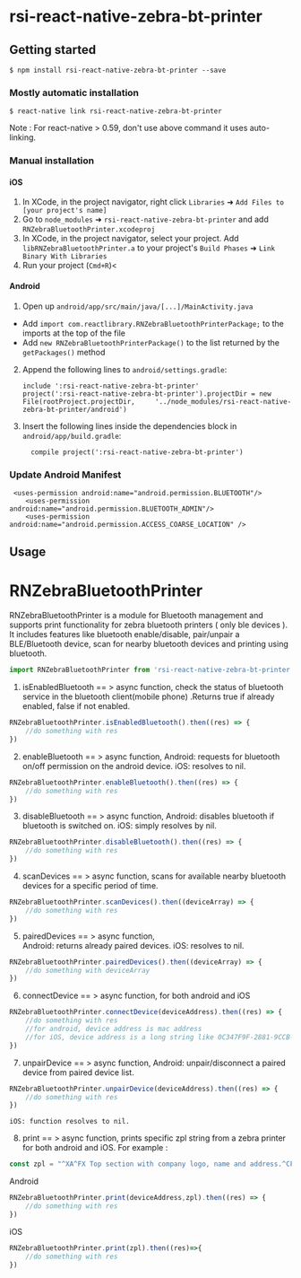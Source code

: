 
# rsi-react-native-zebra-bt-printer

## Getting started

`$ npm install rsi-react-native-zebra-bt-printer --save`

### Mostly automatic installation

`$ react-native link rsi-react-native-zebra-bt-printer`

Note : For react-native > 0.59, don't use above command it uses auto-linking.

### Manual installation


#### iOS

1. In XCode, in the project navigator, right click `Libraries` ➜ `Add Files to [your project's name]`
2. Go to `node_modules` ➜ `rsi-react-native-zebra-bt-printer` and add `RNZebraBluetoothPrinter.xcodeproj`
3. In XCode, in the project navigator, select your project. Add `libRNZebraBluetoothPrinter.a` to your project's `Build Phases` ➜ `Link Binary With Libraries`
4. Run your project (`Cmd+R`)<

#### Android

1. Open up `android/app/src/main/java/[...]/MainActivity.java`
  - Add `import com.reactlibrary.RNZebraBluetoothPrinterPackage;` to the imports at the top of the file
  - Add `new RNZebraBluetoothPrinterPackage()` to the list returned by the `getPackages()` method
2. Append the following lines to `android/settings.gradle`:
  	```
  	include ':rsi-react-native-zebra-bt-printer'
  	project(':rsi-react-native-zebra-bt-printer').projectDir = new File(rootProject.projectDir, 	'../node_modules/rsi-react-native-zebra-bt-printer/android')
  	```
3. Insert the following lines inside the dependencies block in `android/app/build.gradle`:
  	```
      compile project(':rsi-react-native-zebra-bt-printer')
  	```

### Update Android Manifest
```
 <uses-permission android:name="android.permission.BLUETOOTH"/>
    <uses-permission android:name="android.permission.BLUETOOTH_ADMIN"/>
    <uses-permission android:name="android.permission.ACCESS_COARSE_LOCATION" />
```
## Usage

# RNZebraBluetoothPrinter

RNZebraBluetoothPrinter is a module for Bluetooth management and supports print functionality for zebra bluetooth printers ( only ble devices ). 
It includes features like bluetooth enable/disable, pair/unpair a BLE/Bluetooth device, scan for nearby bluetooth devices and printing using bluetooth.
```javascript
import RNZebraBluetoothPrinter from 'rsi-react-native-zebra-bt-printer';

```
1. isEnabledBluetooth == > async function, check the status of bluetooth service in the bluetooth client(mobile phone) .Returns true if already enabled, false if not enabled.
```javascript
RNZebraBluetoothPrinter.isEnabledBluetooth().then((res) => {
	//do something with res
})
```
2. enableBluetooth == > async function,
	 Android: requests for bluetooth on/off permission on the android device.
	 iOS: resolves to nil.

```javascript
RNZebraBluetoothPrinter.enableBluetooth().then((res) => {
	//do something with res
})
```

3. disableBluetooth == > async function,
	Android: disables bluetooth if bluetooth is switched on.
	iOS: simply resolves by nil.	
```javascript
RNZebraBluetoothPrinter.disableBluetooth().then((res) => {
	//do something with res
})
```	
4. scanDevices == > async function, scans for available nearby bluetooth devices for a specific period of time.
```javascript
RNZebraBluetoothPrinter.scanDevices().then((deviceArray) => {
	//do something with res
})
```	
5. pairedDevices == > async function, 	
	Android: returns already paired devices.
	iOS: resolves to nil.
```javascript
RNZebraBluetoothPrinter.pairedDevices().then((deviceArray) => {
	//do something with deviceArray
})
```	
6. connectDevice == > async function, for both android and iOS
```javascript
RNZebraBluetoothPrinter.connectDevice(deviceAddress).then((res) => {
	//do something with res
	//for android, device address is mac address
	//for iOS, device address is a long string like 0C347F9F-2881-9CCB-43B0-205976944626
})
```	
7. unpairDevice == > async function,
	Android: unpair/disconnect a paired device from paired device list.
```javascript
RNZebraBluetoothPrinter.unpairDevice(deviceAddress).then((res) => {
	//do something with res
})
```
	iOS: function resolves to nil.		
8. print == > async function, prints specific zpl string from a zebra printer for both android and iOS.	
For example :
```javascript
const zpl = "^XA^FX Top section with company logo, name and address.^CF0,60^FO50,50^GB100,100,100^FS^ FO75,75 ^ FR ^ GB100, 100, 100 ^ FS^ FO88, 88 ^ GB50, 50, 50 ^ FS ^XZ";

```
Android
```javascript
RNZebraBluetoothPrinter.print(deviceAddress,zpl).then((res) => {
	//do something with res
})
```
iOS
```javascript
RNZebraBluetoothPrinter.print(zpl).then((res)=>{
	//do something with res
})
```	